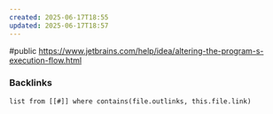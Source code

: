 ```yaml
---
created: 2025-06-17T18:55
updated: 2025-06-17T18:57
---
```

#public 
https://www.jetbrains.com/help/idea/altering-the-program-s-execution-flow.html


### Backlinks
```dataview 
list from [[#]] where contains(file.outlinks, this.file.link)
```
